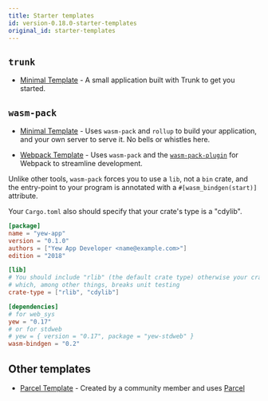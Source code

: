 ```yaml
---
title: Starter templates
id: version-0.18.0-starter-templates
original_id: starter-templates
---
```


## `trunk`

- [Minimal Template](https://github.com/yewstack/yew-trunk-minimal-template) - A small application built with Trunk to get you started.

## `wasm-pack`

- [Minimal Template](https://github.com/yewstack/yew-wasm-pack-minimal) - Uses `wasm-pack` and
  `rollup` to build your application, and your own server to serve it. No bells or whistles here.

- [Webpack Template](https://github.com/yewstack/yew-wasm-pack-template) - Uses `wasm-pack` and the
  [`wasm-pack-plugin`](https://github.com/wasm-tool/wasm-pack-plugin) for Webpack to streamline development.

Unlike other tools, `wasm-pack` forces you to use a `lib`, not a `bin` crate,
and the entry-point to your program is annotated with a `#[wasm_bindgen(start)]` attribute.

Your `Cargo.toml` also should specify that your crate's type is a "cdylib".

```toml
[package]
name = "yew-app"
version = "0.1.0"
authors = ["Yew App Developer <name@example.com>"]
edition = "2018"

[lib]
# You should include "rlib" (the default crate type) otherwise your crate can't be used as a Rust library
# which, among other things, breaks unit testing
crate-type = ["rlib", "cdylib"]

[dependencies]
# for web_sys
yew = "0.17"
# or for stdweb
# yew = { version = "0.17", package = "yew-stdweb" }
wasm-bindgen = "0.2"
```

## Other templates

- [Parcel Template](https://github.com/spielrs/yew-parcel-template) - Created by a community member
  and uses [Parcel](https://parceljs.org/)
